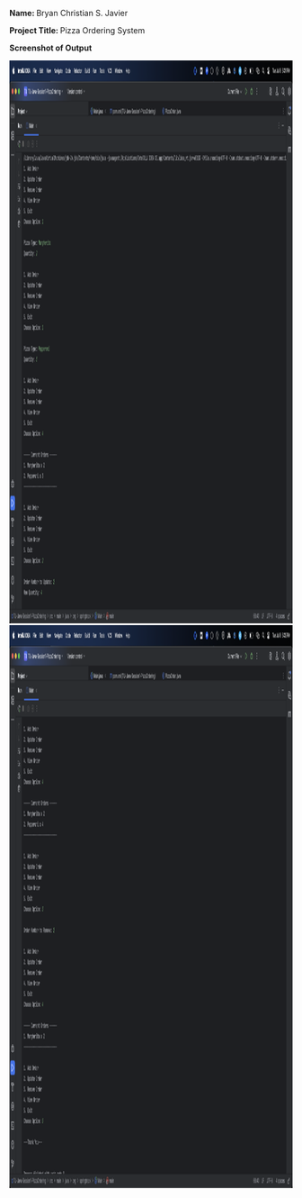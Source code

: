 <p><b>Name: </b>Bryan Christian S. Javier</p> 
<p><b>Project Title: </b>Pizza Ordering System</p> 
<p><b>Screenshot of Output</b></p> 
<img src="images/program-output1.png" alt="program-output" width="1000" height="1000">
<img src="images/program-output2.png" alt="program-output" width="1000" height="1000">
